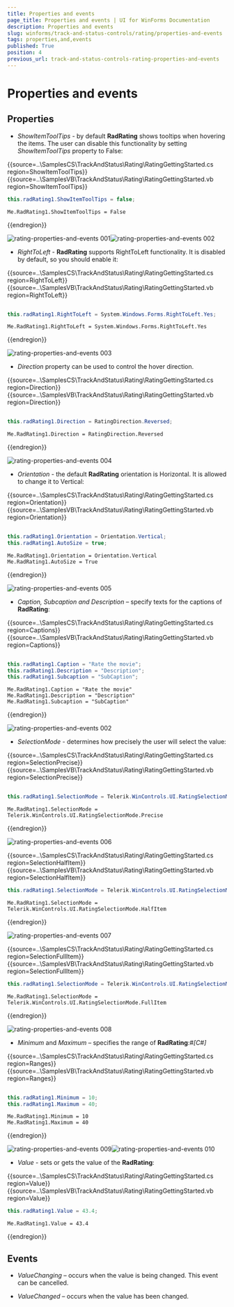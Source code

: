 ```yaml
---
title: Properties and events
page_title: Properties and events | UI for WinForms Documentation
description: Properties and events
slug: winforms/track-and-status-controls/rating/properties-and-events
tags: properties,and,events
published: True
position: 4
previous_url: track-and-status-controls-rating-properties-and-events
---
```


# Properties and events

## Properties

* *ShowItemToolTips* - by default __RadRating__ shows tooltips when hovering the items. The user can disable this functionality by setting *ShowItemToolTips* property to False:

{{source=..\SamplesCS\TrackAndStatus\Rating\RatingGettingStarted.cs region=ShowItemToolTips}} 
{{source=..\SamplesVB\TrackAndStatus\Rating\RatingGettingStarted.vb region=ShowItemToolTips}} 

````C#
this.radRating1.ShowItemToolTips = false;

````
````VB.NET
Me.RadRating1.ShowItemToolTips = False

````

{{endregion}} 


![rating-properties-and-events 001](images/rating-properties-and-events001.png)![rating-properties-and-events 002](images/rating-properties-and-events002.png)

* *RightToLeft* - __RadRating__ supports RightToLeft functionality. It is disabled by default, so you should enable it:

{{source=..\SamplesCS\TrackAndStatus\Rating\RatingGettingStarted.cs region=RightToLeft}} 
{{source=..\SamplesVB\TrackAndStatus\Rating\RatingGettingStarted.vb region=RightToLeft}} 

````C#
            
this.radRating1.RightToLeft = System.Windows.Forms.RightToLeft.Yes;

````
````VB.NET
Me.RadRating1.RightToLeft = System.Windows.Forms.RightToLeft.Yes

````

{{endregion}} 


![rating-properties-and-events 003](images/rating-properties-and-events003.png)

* *Direction* property can be used to control the hover direction.

{{source=..\SamplesCS\TrackAndStatus\Rating\RatingGettingStarted.cs region=Direction}} 
{{source=..\SamplesVB\TrackAndStatus\Rating\RatingGettingStarted.vb region=Direction}} 

````C#
            
this.radRating1.Direction = RatingDirection.Reversed;

````
````VB.NET
Me.RadRating1.Direction = RatingDirection.Reversed

````

{{endregion}} 


![rating-properties-and-events 004](images/rating-properties-and-events004.png)

* *Orientation* - the default __RadRating__ orientation is Horizontal. It is allowed to change it to Vertical:

{{source=..\SamplesCS\TrackAndStatus\Rating\RatingGettingStarted.cs region=Orientation}} 
{{source=..\SamplesVB\TrackAndStatus\Rating\RatingGettingStarted.vb region=Orientation}} 

````C#
            
this.radRating1.Orientation = Orientation.Vertical;
this.radRating1.AutoSize = true;

````
````VB.NET
Me.RadRating1.Orientation = Orientation.Vertical
Me.RadRating1.AutoSize = True

````

{{endregion}} 


![rating-properties-and-events 005](images/rating-properties-and-events005.png)

* *Caption, Subcaption and Description* – specify texts for the captions of __RadRating__:

{{source=..\SamplesCS\TrackAndStatus\Rating\RatingGettingStarted.cs region=Captions}} 
{{source=..\SamplesVB\TrackAndStatus\Rating\RatingGettingStarted.vb region=Captions}} 

````C#
            
this.radRating1.Caption = "Rate the movie";
this.radRating1.Description = "Description";
this.radRating1.Subcaption = "SubCaption";

````
````VB.NET
Me.RadRating1.Caption = "Rate the movie"
Me.RadRating1.Description = "Description"
Me.RadRating1.Subcaption = "SubCaption"

````

{{endregion}} 


![rating-properties-and-events 002](images/rating-properties-and-events002.png)

* *SelectionMode* - determines how precisely the user will select the value:

{{source=..\SamplesCS\TrackAndStatus\Rating\RatingGettingStarted.cs region=SelectionPrecise}} 
{{source=..\SamplesVB\TrackAndStatus\Rating\RatingGettingStarted.vb region=SelectionPrecise}} 

````C#
            
this.radRating1.SelectionMode = Telerik.WinControls.UI.RatingSelectionMode.Precise;

````
````VB.NET
Me.RadRating1.SelectionMode = Telerik.WinControls.UI.RatingSelectionMode.Precise

````

{{endregion}} 


![rating-properties-and-events 006](images/rating-properties-and-events006.png)

{{source=..\SamplesCS\TrackAndStatus\Rating\RatingGettingStarted.cs region=SelectionHalfItem}} 
{{source=..\SamplesVB\TrackAndStatus\Rating\RatingGettingStarted.vb region=SelectionHalfItem}} 

````C#
this.radRating1.SelectionMode = Telerik.WinControls.UI.RatingSelectionMode.HalfItem;

````
````VB.NET
Me.RadRating1.SelectionMode = Telerik.WinControls.UI.RatingSelectionMode.HalfItem

````

{{endregion}} 


![rating-properties-and-events 007](images/rating-properties-and-events007.png)

{{source=..\SamplesCS\TrackAndStatus\Rating\RatingGettingStarted.cs region=SelectionFullItem}} 
{{source=..\SamplesVB\TrackAndStatus\Rating\RatingGettingStarted.vb region=SelectionFullItem}} 

````C#
this.radRating1.SelectionMode = Telerik.WinControls.UI.RatingSelectionMode.FullItem;

````
````VB.NET
Me.RadRating1.SelectionMode = Telerik.WinControls.UI.RatingSelectionMode.FullItem

````

{{endregion}} 


![rating-properties-and-events 008](images/rating-properties-and-events008.png)

* *Minimum* and *Maximum* – specifies the range of __RadRating__:#_[C#]_

{{source=..\SamplesCS\TrackAndStatus\Rating\RatingGettingStarted.cs region=Ranges}} 
{{source=..\SamplesVB\TrackAndStatus\Rating\RatingGettingStarted.vb region=Ranges}} 

````C#
            
this.radRating1.Minimum = 10;
this.radRating1.Maximum = 40;

````
````VB.NET
Me.RadRating1.Minimum = 10
Me.RadRating1.Maximum = 40

````

{{endregion}} 

![rating-properties-and-events 009](images/rating-properties-and-events009.png)![rating-properties-and-events 010](images/rating-properties-and-events010.png)

* *Value* - sets or gets the value of the __RadRating__:

{{source=..\SamplesCS\TrackAndStatus\Rating\RatingGettingStarted.cs region=Value}} 
{{source=..\SamplesVB\TrackAndStatus\Rating\RatingGettingStarted.vb region=Value}} 

````C#
this.radRating1.Value = 43.4;

````
````VB.NET
Me.RadRating1.Value = 43.4

````

{{endregion}} 

## Events

* *ValueChanging* – occurs when the value is being changed. This event can be cancelled.

* *ValueChanged* – occurs when the value has been changed.
